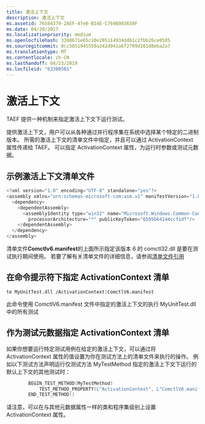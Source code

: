```yaml
---
title: 激活上下文
description: 激活上下文
ms.assetid: 76584379-2AEF-47e0-B14E-C7698903658F
ms.date: 04/20/2017
ms.localizationpriority: medium
ms.openlocfilehash: 3388671e65c10e205114934ddb1c2fbb26ce0505
ms.sourcegitcommit: 0cc5051945559a242d941a6f2799d161d8eba2a7
ms.translationtype: MT
ms.contentlocale: zh-CN
ms.lasthandoff: 04/23/2019
ms.locfileid: "63380501"
---
```

# <a name="activation-context"></a>激活上下文


TAEF 提供一种机制来指定激活上下文下运行测试。

提供激活上下文，用户可以从各种通过并行程序集在系统中选择某个特定的二进制版本。 所需的激活上下文的清单文件中指定，并且可以通过 ActivationContext 属性传递给 TAEF。 可以指定 ActivationContext 属性，为运行时参数或测试元数据。

## <a name="span-idsampleactivationcontextmanifestfilespanspan-idsampleactivationcontextmanifestfilespanspan-idsampleactivationcontextmanifestfilespansample-activation-context-manifest-file"></a><span id="Sample_Activation_Context_manifest_file"></span><span id="sample_activation_context_manifest_file"></span><span id="SAMPLE_ACTIVATION_CONTEXT_MANIFEST_FILE"></span>示例激活上下文清单文件


```cpp
<?xml version="1.0" encoding="UTF-8" standalone="yes"?>
<assembly xmlns="urn:schemas-microsoft-com:asm.v1" manifestVersion="1.0">
  <dependency>
    <dependentAssembly>
      <assemblyIdentity type="win32" name="Microsoft.Windows.Common-Controls" version="6.0.0.0" 
        processorArchitecture="*" publicKeyToken="6595b64144ccf1df"/>
    </dependentAssembly>
  </dependency>
</assembly>
```

清单文件**Comctlv6.manifest**的上面所示指定该版本 6 的 comctl32.dll 是要在测试执行期间使用。 若要了解有关清单文件的详细信息，请参阅[清单文件引用](https://msdn.microsoft.com/library/aa375632(VS.85).aspx)

## <a name="span-idspecifyingactivationcontextmanifestatthecommandpromptspanspan-idspecifyingactivationcontextmanifestatthecommandpromptspanspan-idspecifyingactivationcontextmanifestatthecommandpromptspanspecifying-activationcontext-manifest-at-the-command-prompt"></a><span id="Specifying_ActivationContext_manifest_at_the_Command_Prompt"></span><span id="specifying_activationcontext_manifest_at_the_command_prompt"></span><span id="SPECIFYING_ACTIVATIONCONTEXT_MANIFEST_AT_THE_COMMAND_PROMPT"></span>在命令提示符下指定 ActivationContext 清单


``` syntax
te MyUnitTest.dll /ActivationContext:ComctlV6.manifest
```

此命令使用 ComctlV6.manifest 文件中指定的激活上下文的执行 MyUnitTest.dll 中的所有测试

## <a name="span-idspecifyingactivationcontextmanifestastestmetadataspanspan-idspecifyingactivationcontextmanifestastestmetadataspanspan-idspecifyingactivationcontextmanifestastestmetadataspanspecifying-activationcontext-manifest-as-test-metadata"></a><span id="Specifying_ActivationContext_manifest_as_Test_metadata"></span><span id="specifying_activationcontext_manifest_as_test_metadata"></span><span id="SPECIFYING_ACTIVATIONCONTEXT_MANIFEST_AS_TEST_METADATA"></span>作为测试元数据指定 ActivationContext 清单


如果你想要运行特定测试用例在给定的激活上下文，可以通过将 ActivationContext 属性的值设置为你在测试方法上的清单文件来执行的操作。 例如以下测试方法声明运行仅测试方法 MyTestMethod 指定的激活上下文下运行的默认上下文的其他测试时：

```cpp
        BEGIN_TEST_METHOD(MyTestMethod)
            TEST_METHOD_PROPERTY(L"ActivationContext", L"ComctlV6.manifest")
        END_TEST_METHOD()
```

请注意，可以在与其他元数据属性一样的类和程序集级别上设置 ActivationContext 属性。










